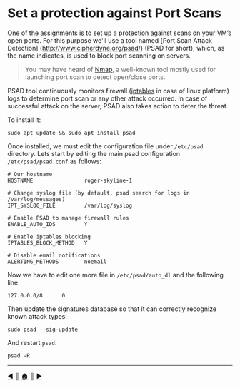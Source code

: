 # Set a protection against Port Scans
One of the assignments is to set up a protection against scans on your VM’s open ports. For this purpose we'll use a tool named [Port Scan Attack Detection] (http://www.cipherdyne.org/psad/) (PSAD for short), which, as the name indicates, is used to block port scanning on servers.

> You may have heard of [Nmap](https://nmap.org/), a well-known tool mostly used for launching port scan to detect open/close ports.

PSAD tool continuously monitors firewall ([iptables](https://en.wikipedia.org/wiki/Iptables) in case of linux platform) logs to determine port scan or any other attack occurred. In case of successful attack on the server, PSAD also takes action to deter the threat.

To install it:
```
sudo apt update && sudo apt install psad
```

Once installed, we must edit the configuration file under `/etc/psad` directory. Lets start by editing the main psad configuration `/etc/psad/psad.conf` as follows:
```
# Our hostname
HOSTNAME				roger-skyline-1

# Change syslog file (by default, psad search for logs in /var/log/messages)
IPT_SYSLOG_FILE			/var/log/syslog

# Enable PSAD to manage firewall rules
ENABLE_AUTO_IDS			Y

# Enable iptables blocking
IPTABLES_BLOCK_METHOD	Y

# Disable email notifications
ALERTING_METHODS		noemail
```

Now we have to edit one more file in `/etc/psad/auto_dl` and the following line:
```
127.0.0.0/8      0
```

Then update the signatures database so that it can correctly recognize known attack types:
```
sudo psad --sig-update
```

And restart `psad`:
```
psad -R
```

---
<!-- navigation links -->
[:arrow_backward:][back] ║ [:house:][home] ║ [:arrow_forward:][next]

[home]: ../README.md
[back]: ./dos_protection.md
[next]: ./stop_needless_services.md